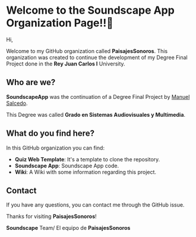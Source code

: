 # Welcome to the Soundscape App Organization Page!!👋

Hi,

Welcome to my GitHub organization called **PaisajesSonoros**. This organization was created to continue the development of my Degree Final Project done in the **Rey Juan Carlos I** University.

## Who are we?

**SoundscapeApp** was the continuation of a Degree Final Project by [Manuel Salcedo](https://github.com/SalcedoManuel). 

This Degree was called **Grado en Sistemas Audiovisuales y Multimedia**.

## What do you find here?

In this GitHub organization you can find:

- **Quiz Web Template**: It's a template to clone the repository.
- **Soundscape App**: Soundscape App code.
- **Wiki**: A Wiki with some information regarding this project.
## Contact

If you have any questions, you can contact me through the GitHub issue.

Thanks for visiting **PaisajesSonoros**!


**Soundscape** Team/ El equipo de **PaisajesSonoros**
